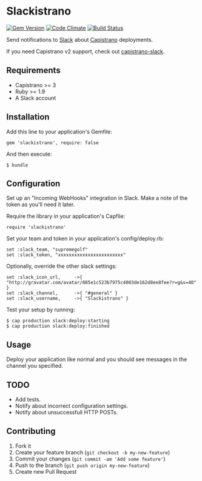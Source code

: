# Slackistrano

[![Gem Version](https://badge.fury.io/rb/slackistrano.png)](http://badge.fury.io/rb/slackistrano)
[![Code Climate](https://codeclimate.com/github/supremegolf/slackistrano.png)](https://codeclimate.com/github/supremegolf/slackistrano)
[![Build Status](https://travis-ci.org/supremegolf/slackistrano.png?branch=master)](https://travis-ci.org/supremegolf/slackistrano)

Send notifications to [Slack](https://slack.com) about [Capistrano](http://www.capistranorb.com) deployments.

If you need Capistrano v2 support, check out [capistrano-slack](https://github.com/j-mcnally/capistrano-slack).

## Requirements

- Capistrano >= 3
- Ruby >= 1.9
- A Slack account

## Installation

Add this line to your application's Gemfile:

    gem 'slackistrano', require: false

And then execute:

    $ bundle

## Configuration

Set up an "Incoming WebHooks" integration in Slack.  Make a note 
of the token as you'll need it later.

Require the library in your application's Capfile:

    require 'slackistrano'

Set your team and token in your application's config/deploy.rb:

    set :slack_team, "supremegolf"
    set :slack_token, "xxxxxxxxxxxxxxxxxxxxxxxx"

Optionally, override the other slack settings:

    set :slack_icon_url,     ->{ "http://gravatar.com/avatar/885e1c523b7975c4003de162d8ee8fee?r=g&s=40" }
    set :slack_channel,      ->{ "#general" }
    set :slack_username,     ->{ "Slackistrano" }

Test your setup by running:

    $ cap production slack:deploy:starting
    $ cap production slack:deploy:finished

## Usage

Deploy your application like normal and you should see messages in the channel
you specified.

## TODO

- Add tests.
- Notify about incorrect configuration settings.
- Notify about unsuccessfull HTTP POSTs.

## Contributing

1. Fork it
2. Create your feature branch (`git checkout -b my-new-feature`)
3. Commit your changes (`git commit -am 'Add some feature'`)
4. Push to the branch (`git push origin my-new-feature`)
5. Create new Pull Request
